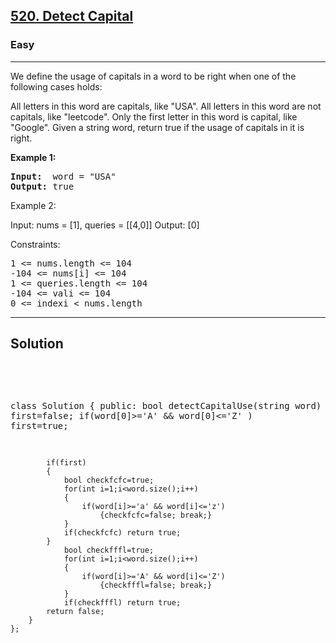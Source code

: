 
<h2><a href="https://leetcode.com/problems/detect-capital/description/">520. Detect Capital</a></h2>
<h3>Easy</h3>
<hr>
<div><p>
We define the usage of capitals in a word to be right when one of the following cases holds:

All letters in this word are capitals, like "USA".
All letters in this word are not capitals, like "leetcode".
Only the first letter in this word is capital, like "Google".
Given a string word, return true if the usage of capitals in it is right.
</p>


<p><strong>Example 1:</strong></p>
<pre><strong>Input:</strong>  word = "USA"
<strong>Output:</strong> true
</pre>

Example 2:

Input: nums = [1], queries = [[4,0]]
Output: [0]
 

Constraints:
<pre>
1 <= nums.length <= 104
-104 <= nums[i] <= 104
1 <= queries.length <= 104
-104 <= vali <= 104
0 <= indexi < nums.length
</pre>
<hr>
 <h2><strong><b>Solution</b></strong></h2>
 <br>
 <pre>
 
  class Solution {
    public:
        bool detectCapitalUse(string word) {
            bool first=false;
            if(word[0]>='A' && word[0]<='Z' ) first=true;

            if(first)
            {
                bool checkfcfc=true;
                for(int i=1;i<word.size();i++)
                {
                    if(word[i]>='a' && word[i]<='z')
                        {checkfcfc=false; break;}
                }
                if(checkfcfc) return true;
            }
                bool checkfffl=true;
                for(int i=1;i<word.size();i++)
                {
                    if(word[i]>='A' && word[i]<='Z')
                        {checkfffl=false; break;}
                }
                if(checkfffl) return true;
            return false;
        }
    };
          
 </pre>

